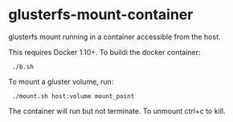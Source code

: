 # glusterfs-mount-container
glusterfs mount running in a container accessible from the host.

This requires Docker 1.10+.  To buildi the docker container:
```
 ./b.sh
```

To mount a gluster volume, run:
```
 ./mount.sh host:volume mount_point
```
The container will run but not terminate.  To unmount ctrl+c to kill.



